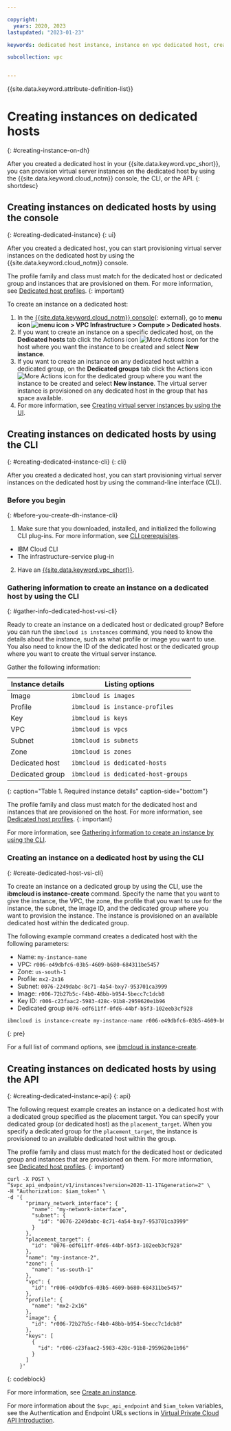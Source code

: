 ```yaml
---

copyright:
  years: 2020, 2023
lastupdated: "2023-01-23"

keywords: dedicated host instance, instance on vpc dedicated host, create instance on dedicated host

subcollection: vpc


---
```


{{site.data.keyword.attribute-definition-list}}

# Creating instances on dedicated hosts
{: #creating-instance-on-dh}

After you created a dedicated host in your {{site.data.keyword.vpc_short}}, you can provision virtual server instances on the dedicated host by using the {{site.data.keyword.cloud_notm}} console, the CLI, or the API.
{: shortdesc}

## Creating instances on dedicated hosts by using the console
{: #creating-dedicated-instance}
{: ui}

After you created a dedicated host, you can start provisioning virtual server instances on the dedicated host by using the {{site.data.keyword.cloud_notm}} console.

The profile family and class must match for the dedicated host or dedicated group and instances that are provisioned on them. For more information, see [Dedicated host profiles](/docs/vpc?topic=vpc-dh-profiles).
{: important}

To create an instance on a dedicated host:
1. In the [{{site.data.keyword.cloud_notm}} console](/login){: external}, go to **menu icon ![menu icon](../icons/icon_hamburger.svg) > VPC Infrastructure > Compute > Dedicated hosts**.
2. If you want to create an instance on a specific dedicated host, on the **Dedicated hosts** tab click the Actions icon ![More Actions icon](../icons/action-menu-icon.svg) for the host where you want the instance to be created and select **New instance**.
3. If you want to create an instance on any dedicated host within a dedicated group, on the **Dedicated groups** tab click the Actions icon ![More Actions icon](../icons/action-menu-icon.svg) for the dedicated group where you want the instance to be created and select **New instance**. The virtual server instance is provisioned on any dedicated host in the group that has space available.
4. For more information, see [Creating virtual server instances by using the UI](/docs/vpc?topic=vpc-creating-virtual-servers).

## Creating instances on dedicated hosts by using the CLI
{: #creating-dedicated-instance-cli}
{: cli}

After you created a dedicated host, you can start provisioning virtual server instances on the dedicated host by using the command-line interface (CLI).

### Before you begin
{: #before-you-create-dh-instance-cli}

1. Make sure that you downloaded, installed, and initialized the following CLI plug-ins. For more information, see [CLI prerequisites](/docs/vpc?topic=vpc-set-up-environment#cli-prerequisites-setup).
* IBM Cloud CLI
* The infrastructure-service plug-in 

2. Have an [{{site.data.keyword.vpc_short}}](/docs/vpc?topic=vpc-creating-a-vpc-using-cli).

### Gathering information to create an instance on a dedicated host by using the CLI
{: #gather-info-dedicated-host-vsi-cli}

Ready to create an instance on a dedicated host or dedicated group? Before you can run the `ibmcloud is instances` command, you need to know the details about the instance, such as what profile or image you want to use. You also need to know the ID of the dedicated host or the dedicated group where you want to create the virtual server instance.

Gather the following information:

|    Instance details   |  Listing options                |
| --------------------- | --------------------------------|
| Image                 | `ibmcloud is images`            |
| Profile               | `ibmcloud is instance-profiles` |
| Key                   | `ibmcloud is keys`              |
| VPC                   | `ibmcloud is vpcs`              |
| Subnet                | `ibmcloud is subnets`           |
| Zone                  | `ibmcloud is zones`             |
| Dedicated host        | `ibmcloud is dedicated-hosts`   |  
| Dedicated group       | `ibmcloud is dedicated-host-groups`|  
{: caption="Table 1. Required instance details" caption-side="bottom"}

The profile family and class must match for the dedicated host and instances that are provisioned on the host. For more information, see [Dedicated host profiles](/docs/vpc?topic=vpc-dh-profiles).
{: important}

For more information, see [Gathering information to create an instance by using the CLI](/docs/vpc?topic=vpc-creating-virtual-servers-cli#gather-info-to-create-virtual-servers-cli).

### Creating an instance on a dedicated host by using the CLI
{: #create-dedicated-host-vsi-cli}

To create an instance on a dedicated group by using the CLI, use the **ibmcloud is instance-create** command. Specify the name that you want to give the instance, the VPC, the zone, the profile that you want to use for the instance, the subnet, the image ID, and the dedicated group where you want to provision the instance. The instance is provisioned on an available dedicated host within the dedicated group.

The following example command creates a dedicated host with the following parameters:
* Name: `my-instance-name`
* VPC: `r006-e49dbfc6-03b5-4609-b680-684311be5457`
* Zone: `us-south-1`
* Profile: `mx2-2x16`
* Subnet: `0076-2249dabc-8c71-4a54-bxy7-953701ca3999`
* Image: `r006-72b27b5c-f4b0-48bb-b954-5becc7c1dcb8`
* Key ID: `r006-c23faac2-5983-428c-91b8-2959620e1b96`
* Dedicated group `0076-edf611ff-0fd6-44bf-b5f3-102eeb3cf928`

```sh
ibmcloud is instance-create my-instance-name r006-e49dbfc6-03b5-4609-b680-684311be5457 us-south-1 mx2-2x16 0076-2249dabc-8c71-4a54-bxy7-953701ca3999 --image-id r006-72b27b5c-f4b0-48bb-b954-5becc7c1dcb8 --key-ids r006-c23faac2-5983-428c-91b8-2959620e1b96 --dedicated-host-group 0076-edf611ff-0fd6-44bf-b5f3-102eeb3cf928
```
{: pre}

For a full list of command options, see [ibmcloud is instance-create](/docs/vpc?topic=vpc-infrastructure-cli-plugin-vpc-reference#instance-create).

## Creating instances on dedicated hosts by using the API
{: #creating-dedicated-instance-api}
{: api}

The following request example creates an instance on a dedicated host with a dedicated group specified as the placement target. You can specify your dedicated group (or dedicated host) as the `placement_target`. When you specify a dedicated group for the `placement_target`, the instance is provisioned to an available dedicated host within the group.

The profile family and class must match for the dedicated host or dedicated group and instances that are provisioned on them. For more information, see [Dedicated host profiles](/docs/vpc?topic=vpc-dh-profiles).
{: important}

```curl
curl -X POST \
”$vpc_api_endpoint/v1/instances?version=2020-11-17&generation=2" \
-H "Authorization: $iam_token" \
-d '{
      "primary_network_interface": {
        "name": "my-network-interface",
        "subnet": {
          "id": "0076-2249dabc-8c71-4a54-bxy7-953701ca3999"
        }
      },
      "placement_target": {
        "id": "0076-edf611ff-0fd6-44bf-b5f3-102eeb3cf928"
      },
      "name": "my-instance-2",
      "zone": {
        "name": "us-south-1"
      },
      "vpc": {
        "id": "r006-e49dbfc6-03b5-4609-b680-684311be5457"
      },
      "profile": {
        "name": "mx2-2x16"
      },
      "image": {
        "id": "r006-72b27b5c-f4b0-48bb-b954-5becc7c1dcb8"
      },
      "keys": [
        {
          "id": "r006-c23faac2-5983-428c-91b8-2959620e1b96"
        }
      ]
    }'
```
{: codeblock}

For more information, see [Create an instance](/apidocs/vpc#create-instance).

For more information about the `$vpc_api_endpoint` and `$iam_token` variables, see the Authentication and Endpoint URLs sections in [Virtual Private Cloud API Introduction](/apidocs/vpc#about-vpc-api).

